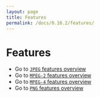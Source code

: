 ```yaml
---
layout: page
title: Features
permalink: /docs/0.10.2/features/
---
```


# Features

- Go to [`JPEG` features overview](mjpeg)
- Go to [`MPEG-2` features overview](mpeg2)
- Go to [`MPEG-4` features overview](mpeg4)
- Go to [`PNG` features overview](png)
